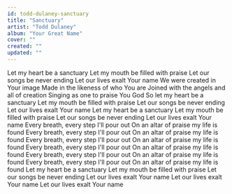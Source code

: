 ```yaml
---
id: todd-dulaney-sanctuary
title: "Sanctuary"
artist: "Todd Dulaney"
album: "Your Great Name"
cover: ""
created: ""
updated: ""
---
```


Let my heart be a sanctuary
Let my mouth be filled with praise
Let our songs be never ending
Let our lives exalt Your name
We were created in Your image
Made in the likeness of who You are
Joined with the angels and all of creation
Singing as one to praise You God
So let my heart be a sanctuary
Let my mouth be filled with praise
Let our songs be never ending
Let our lives exalt Your name
Let my heart be a sanctuary
Let my mouth be filled with praise
Let our songs be never ending
Let our lives exalt Your name
Every breath, every step I'll pour out
On an altar of praise my life is found
Every breath, every step I'll pour out
On an altar of praise my life is found
Every breath, every step I'll pour out
On an altar of praise my life is found
Every breath, every step I'll pour out
On an altar of praise my life is found
Every breath, every step I'll pour out
On an altar of praise my life is found
Every breath, every step I'll pour out
On an altar of praise my life is found
Let my heart be a sanctuary
Let my mouth be filled with praise
Let our songs be never ending
Let our lives exalt Your name
Let our lives exalt Your name
Let our lives exalt Your name
